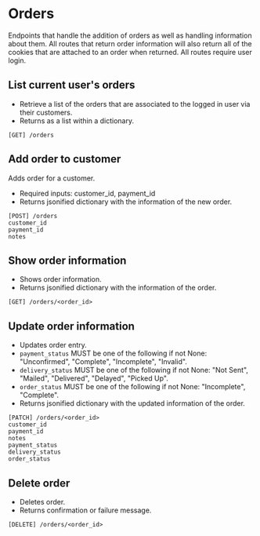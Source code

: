 # Orders
Endpoints that handle the addition of orders as well as handling information about them. All routes that return order information will also return all of the cookies that are attached to an order when returned. All routes require user login.

## List current user's orders
- Retrieve a list of the orders that are associated to the logged in user via their customers.
- Returns as a list within a dictionary.
```
[GET] /orders
```
## Add order to customer
Adds order for a customer.
- Required inputs: customer_id, payment_id
- Returns jsonified dictionary with the information of the new order.
```
[POST] /orders
customer_id
payment_id
notes
```
## Show order information
- Shows order information.
- Returns jsonified dictionary with the information of the order.
```
[GET] /orders/<order_id>
```
## Update order information
- Updates order entry.
- `payment_status` MUST be one of the following if not None: "Unconfirmed", "Complete", "Incomplete", "Invalid".
- `delivery_status` MUST be one of the following if not None: "Not Sent", "Mailed", "Delivered", "Delayed", "Picked Up".
- `order_status` MUST be one of the following if not None: "Incomplete", "Complete".
- Returns jsonified dictionary with the updated information of the order.
```
[PATCH] /orders/<order_id>
customer_id
payment_id
notes
payment_status
delivery_status
order_status
```
## Delete order
- Deletes order.
- Returns confirmation or failure message.
```
[DELETE] /orders/<order_id>
```